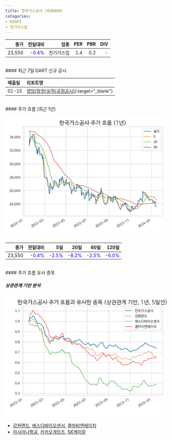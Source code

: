 ```yaml
---
title: 한국가스공사 (036460)
categories:
- KOSPI
- 전기가스업
---
```


|**종가**|**전일대비**|**업종**|**PER**|**PBR**|**DIV**|
|-------:|-----------:|-------:|------:|------:|------:|
|23,550|<span style="color: blue">-0.4%</span>|전기가스업|1.4|0.2|-|

<!-- more -->

<br>
#### 최근 7일 DART 신규 공시


|**제출일**|**리포트명**|
|:-----|:-------|
|01-15|[영업(잠정)실적(공정공시)](https://dart.fss.or.kr/dsaf001/main.do?rcpNo=20240115800595){:target="_blank"}|

<br>
#### 주가 흐름 (최근 1년)

![036460](/assets/images/stock/036460.png)

|**종가**|**전일대비**|**5일**|**20일**|**60일**|**120일**|
|---:|-------:|--:|---:|---:|----:|
|23,550|<span style="color: blue">-0.4%</span>|<span style="color: blue">-2.5%</span>|<span style="color: blue">-8.2%</span>|<span style="color: blue">-2.5%</span>|<span style="color: blue">-6.0%</span>|

<br>
#### 주가 흐름 유사 종목

##### 상관관계 기반 분석

![036460](/assets/images/stock/036460_corr.png)
- [강원랜드](/035250/), [에스디바이오센서](/137310/), [콜마비앤에이치](/200130/)
- [아시아나항공](/020560/), [카카오게임즈](/293490/), [SK케미칼](/285130/)